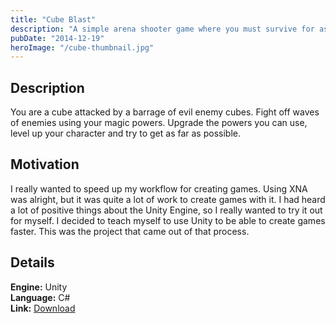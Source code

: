```yaml
---
title: "Cube Blast"
description: "A simple arena shooter game where you must survive for as long as possible. Upgrade your abilities to become stronger and try to survive as long as possible."
pubDate: "2014-12-19"
heroImage: "/cube-thumbnail.jpg"
---
```


## Description

You are a cube attacked by a barrage of evil enemy cubes. Fight off waves of enemies using your magic powers. Upgrade the powers you can use, level up your character and try to get as far as possible.

## Motivation

I really wanted to speed up my workflow for creating games. Using XNA was alright, but it was quite a lot of work to create games with it. I had heard a lot of positive things about the Unity Engine, so I really wanted to try it out for myself. I decided to teach myself to use Unity to be able to create games faster. This was the project that came out of that process.

## Details


**Engine:** Unity  
**Language:** C#  
**Link:** [Download](http://gamejolt.com/games/cube-blast/36412)
